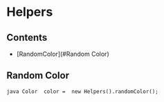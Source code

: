 # Helpers

## Contents

- [RandomColor](#Random Color)

## Random Color

`java
   Color  color =  new Helpers().randomColor();
`
